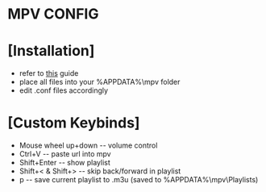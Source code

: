 # MPV CONFIG

<h1>[Installation]</h1>

* refer to [this](https://github.com/kpganon/Guides/blob/master/MPV%20Guide%20v1.0.txt) guide
* place all files into your %APPDATA%\mpv folder
* edit .conf files accordingly

<h1>[Custom Keybinds]</h1>

* Mouse wheel up+down -- volume control
* Ctrl+V -- paste url into mpv
* Shift+Enter -- show playlist
* Shift+< & Shift+> -- skip back/forward in playlist
* p -- save current playlist to .m3u (saved to %APPDATA%\mpv\Playlists)
